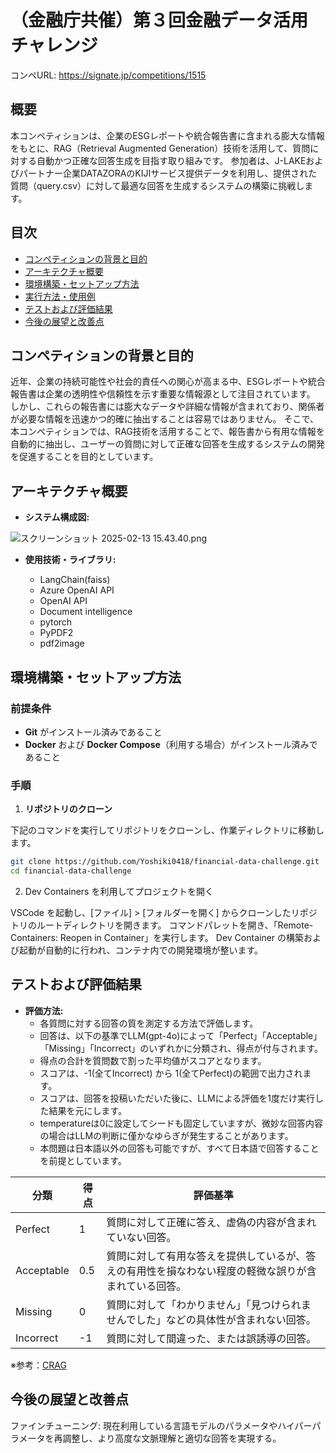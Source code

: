 # （金融庁共催）第３回金融データ活用チャレンジ

コンペURL: https://signate.jp/competitions/1515

## 概要
本コンペティションは、企業のESGレポートや統合報告書に含まれる膨大な情報をもとに、RAG（Retrieval Augmented Generation）技術を活用して、質問に対する自動かつ正確な回答生成を目指す取り組みです。
参加者は、J-LAKEおよびパートナー企業DATAZORAのKIJIサービス提供データを利用し、提供された質問（query.csv）に対して最適な回答を生成するシステムの構築に挑戦します。

## 目次
- [コンペティションの背景と目的](#コンペティションの背景と目的)
- [アーキテクチャ概要](#アーキテクチャ概要)
- [環境構築・セットアップ方法](#環境構築・セットアップ方法)
- [実行方法・使用例](#実行方法・使用例)
- [テストおよび評価結果](#テストおよび評価結果)
- [今後の展望と改善点](#今後の展望と改善点)

## コンペティションの背景と目的
近年、企業の持続可能性や社会的責任への関心が高まる中、ESGレポートや統合報告書は企業の透明性や信頼性を示す重要な情報源として注目されています。
しかし、これらの報告書には膨大なデータや詳細な情報が含まれており、関係者が必要な情報を迅速かつ的確に抽出することは容易ではありません。
そこで、本コンペティションでは、RAG技術を活用することで、報告書から有用な情報を自動的に抽出し、ユーザーの質問に対して正確な回答を生成するシステムの開発を促進することを目的としています。

## アーキテクチャ概要
- **システム構成図:**

 ![スクリーンショット 2025-02-13 15.43.40.png](https://qiita-image-store.s3.ap-northeast-1.amazonaws.com/0/3687042/1abfb033-1a31-4e1c-8998-68de0614be46.png)

- **使用技術・ライブラリ:**

  - LangChain(faiss)
  - Azure OpenAI API
  - OpenAI API
  - Document intelligence
  - pytorch
  - PyPDF2
  - pdf2image

## 環境構築・セットアップ方法
### 前提条件
- **Git** がインストール済みであること
- **Docker** および **Docker Compose**（利用する場合）がインストール済みであること

### 手順

1. **リポジトリのクローン**

下記のコマンドを実行してリポジトリをクローンし、作業ディレクトリに移動します。

```bash
git clone https://github.com/Yoshiki0418/financial-data-challenge.git
cd financial-data-challenge
```

2. Dev Containers を利用してプロジェクトを開く

VSCode を起動し、[ファイル] > [フォルダーを開く] からクローンしたリポジトリのルートディレクトリを開きます。
コマンドパレットを開き、「Remote-Containers: Reopen in Container」を実行します。
Dev Container の構築および起動が自動的に行われ、コンテナ内での開発環境が整います。

## テストおよび評価結果

- **評価方法:**
  - 各質問に対する回答の質を測定する方法で評価します。
  - 回答は、以下の基準でLLM(gpt-4o)によって「Perfect」「Acceptable」「Missing」「Incorrect」のいずれかに分類され、得点が付与されます。
  - 得点の合計を質問数で割った平均値がスコアとなります。
  - スコアは、-1(全てIncorrect) から 1(全てPerfect)の範囲で出力されます。
  - スコアは、回答を投稿いただいた後に、LLMによる評価を1度だけ実行した結果を元にします。
  - temperatureは0に設定してシードも固定していますが、微妙な回答内容の場合はLLMの判断に僅かなゆらぎが発生することがあります。
  - 本問題は日本語以外の回答も可能ですが、すべて日本語で回答することを前提としています。
 
| 分類       | 得点 | 評価基準                                                                 |
| ---------- | ---- | ------------------------------------------------------------------------ |
| Perfect    | 1    | 質問に対して正確に答え、虚偽の内容が含まれていない回答。                                 |
| Acceptable | 0.5  | 質問に対して有用な答えを提供しているが、答えの有用性を損なわない程度の軽微な誤りが含まれている回答。 |
| Missing    | 0    | 質問に対して「わかりません」「見つけられませんでした」などの具体性が含まれない回答。             |
| Incorrect  | -1   | 質問に対して間違った、または誤誘導の回答。                                           |

※参考：[CRAG](https://arxiv.org/abs/2406.04744)

## 今後の展望と改善点

ファインチューニング: 現在利用している言語モデルのパラメータやハイパーパラメータを再調整し、より高度な文脈理解と適切な回答を実現する。
